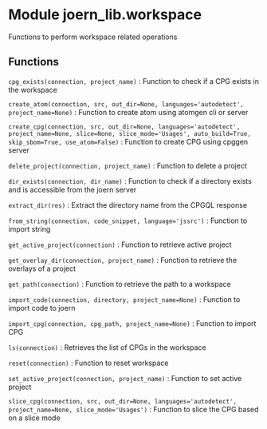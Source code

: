 Module joern_lib.workspace
==========================
Functions to perform workspace related operations

Functions
---------

    
`cpg_exists(connection, project_name)`
:   Function to check if a CPG exists in the workspace

    
`create_atom(connection, src, out_dir=None, languages='autodetect', project_name=None)`
:   Function to create atom using atomgen cli or server

    
`create_cpg(connection, src, out_dir=None, languages='autodetect', project_name=None, slice=None, slice_mode='Usages', auto_build=True, skip_sbom=True, use_atom=False)`
:   Function to create CPG using cpggen server

    
`delete_project(connection, project_name)`
:   Function to delete a project

    
`dir_exists(connection, dir_name)`
:   Function to check if a directory exists and is accessible from the joern server

    
`extract_dir(res)`
:   Extract the directory name from the CPGQL response

    
`from_string(connection, code_snippet, language='jssrc')`
:   Function to import string

    
`get_active_project(connection)`
:   Function to retrieve active project

    
`get_overlay_dir(connection, project_name)`
:   Function to retrieve the overlays of a project

    
`get_path(connection)`
:   Function to retrieve the path to a workspace

    
`import_code(connection, directory, project_name=None)`
:   Function to import code to joern

    
`import_cpg(connection, cpg_path, project_name=None)`
:   Function to import CPG

    
`ls(connection)`
:   Retrieves the list of CPGs in the workspace

    
`reset(connection)`
:   Function to reset workspace

    
`set_active_project(connection, project_name)`
:   Function to set active project

    
`slice_cpg(connection, src, out_dir=None, languages='autodetect', project_name=None, slice_mode='Usages')`
:   Function to slice the CPG based on a slice mode